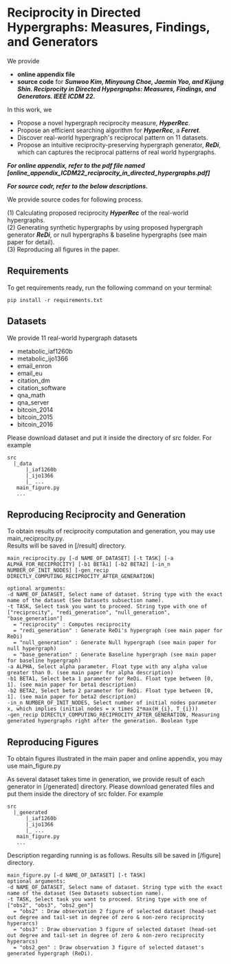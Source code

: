 # Reciprocity in Directed Hypergraphs: Measures, Findings, and Generators

We provide 
- **online appendix file**
- **source code**
for 
***Sunwoo Kim, Minyoung Choe, Jaemin Yoo, and Kijung Shin. Reciprocity in Directed Hypergraphs: Measures, Findings, and Generators. IEEE ICDM 22.***

In this work, we
- Propose a novel hypergraph reciprocity measure, ***HyperRec***.
- Propose an efficient searching algorithm for ***HyperRec***, a ***Ferret***.
- Discover real-world hypergraph's reciprocal pattern on 11 datasets.
- Propose an intuitive reciprocity-preserving hypergraph generator, ***ReDi***, which can captures the reciprocal patterns of real world hypergraphs.

***For online appendix, refer to the pdf file named [online_appendix_ICDM22_reciprocity_in_directed_hypergraphs.pdf]***

***For source codr, refer to the below descriptions.***

We provide source codes for following process. 

(1) Calculating proposed reciprocity ***HyperRec*** of the real-world hypergraphs.  
(2) Generating synthetic hypergraphs by using proposed hypergraph generator ***ReDi***, or null hypergraphs & baseline hypergraphs (see main paper for detail).  
(3) Reproducing all figures in the paper.    

## Requirements

To get requirements ready, run the following command on your terminal:
```
pip install -r requirements.txt
```

## Datasets

We provide 11 real-world hypergraph datasets
- metabolic_iaf1260b
- metabolic_ijo1366
- email_enron
- email_eu
- citation_dm
- citation_software
- qna_math
- qna_server
- bitcoin_2014
- bitcoin_2015
- bitcoin_2016

Please download dataset and put it inside the directory of src folder. For example
```
src
  |_data 
      |_iaf1260b
      |_ijo1366
      |_ ...
   main_figure.py
   ...
```

## Reproducing Reciprocity and Generation

To obtain results of reciprocity computation and generation, you may use main_reciprocity.py.  
Results will be saved in [/result] directory.

```
main_reciprocity.py [-d NAME_OF_DATASET] [-t TASK] [-a ALPHA_FOR_RECIPROCITY] [-b1 BETA1] [-b2 BETA2] [-in_n NUMBER_OF_INIT_NODES] [-gen_recip DIRECTLY_COMPUTING_RECIPROCITY_AFTER_GENERATION]

optional arguments:
-d NAME_OF_DATASET, Select name of dataset. String type with the exact name of the dataset (See Datasets subsection name).
-t TASK, Select task you want to proceed. String type with one of ["reciprocity", "redi_generation", "null_generation", "base_generation"]
  = "reciprocity" : Computes reciprocity
  = "redi_generation" : Generate ReDi's hypergraph (see main paper for ReDi)
  = "null_generation" : Generate Null hypergraph (see main paper for null hypergraph)
  = "base_generation" : Generate Baseline hypergraph (see main paper for baseline hypergraph)
-a ALPHA, Select alpha parameter. Float type with any alpha value greater than 0. (see main paper for alpha description)
-b1 BETA1, Select beta 1 parameter for ReDi. Float type between [0, 1]. (see main paper for beta1 description)
-b2 BETA2, Select beta 2 parameter for ReDi. Float type between [0, 1]. (see main paper for beta2 description)
-in_n NUMBER_OF_INIT_NODES, Select number of initial nodes parameter x, which implies (initial nodes = x times 2*max(H_{i}, T_{i}))
-gen_recip DIRECTLY_COMPUTING_RECIPROCITY_AFTER_GENERATION, Measuring generated hypergraphs right after the generation. Boolean type 
```

## Reproducing Figures

To obtain figures illustrated in the main paper and online appendix, you may use main_figure.py

As several dataset takes time in generation, we provide result of each generator in [/generated] directory.
Please download generated files and put them inside the directory of src folder. For example
```
src
  |_generated
      |_iaf1260b
      |_ijo1366
      |_ ...
   main_figure.py
   ...
```

Description regarding running is as follows.
Results sill be saved in [/figure] directory.

```
main_figure.py [-d NAME_OF_DATASET] [-t TASK] 
optional arguments:
-d NAME_OF_DATASET, Select name of dataset. String type with the exact name of the dataset (See Datasets subsection name).
-t TASK, Select task you want to proceed. String type with one of ["obs2", "obs3", "obs2_gen"]
  = "obs2" : Draw observation 2 figure of selected dataset (head-set out degree and tail-set in degree of zero & non-zero reciprocity hyperarcs)
  = "obs3" : Draw observation 3 figure of selected dataset (head-set out degree and tail-set in degree of zero & non-zero reciprocity hyperarcs)
  = "obs2_gen" : Draw observation 3 figure of selected dataset's generated hypergraph (ReDi).
```

